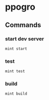 # ppogro
## Commands
### start dev server
```bash
mint start
```
### test
```bash
mint test
```
### build
```bash
mint build
```